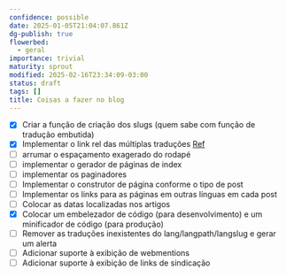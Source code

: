 ```yaml
---
confidence: possible
date: 2025-01-05T21:04:07.861Z
dg-publish: true
flowerbed:
  - geral
importance: trivial
maturity: sprout
modified: 2025-02-16T23:34:09-03:00
status: draft
tags: []
title: Coisas a fazer no blog
---
```


- [X] Criar a função de criação dos slugs (quem sabe com função de tradução embutida)
- [X] Implementar o link rel das múltiplas traduções [Ref](https://developers.google.com/search/docs/specialty/international/localized-versions?hl=pt-br)
- [ ] arrumar o espaçamento exagerado do rodapé
- [ ] implementar o gerador de páginas de index
- [ ] implementar os paginadores
- [ ] Implementar o construtor de página conforme o tipo de post
- [ ] Implementar os links para as páginas em outras línguas em cada post
- [ ] Colocar as datas localizadas nos artigos
- [X] Colocar um embelezador de código (para desenvolvimento) e um minificador de código (para produção)
- [ ] Remover as traduções inexistentes do lang/langpath/langslug e gerar um alerta
- [ ] Adicionar suporte à exibição de webmentions
- [ ] Adicionar suporte à exibição de links de sindicação
